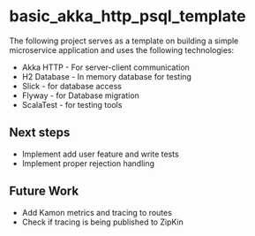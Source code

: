 # basic_akka_http_psql_template

The following project serves as a template on building a simple microservice application and uses the 
following technologies:

- Akka HTTP - For server-client communication
- H2 Database - In memory database for testing
- Slick - for database access
- Flyway - for Database migration
- ScalaTest - for testing tools 

## Next steps 
- Implement add user feature and write tests
- Implement proper rejection handling

## Future Work 
- Add Kamon metrics and tracing to routes 
- Check if tracing is being published to ZipKin
